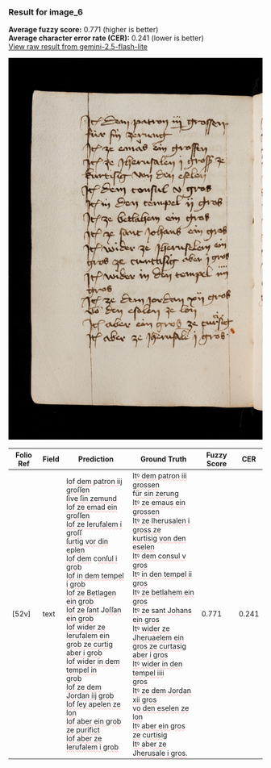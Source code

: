 ### Result for image_6
**Average fuzzy score:** 0.771 (higher is better)<br>**Average character error rate (CER):** 0.241 (lower is better)<br>[View raw result from gemini-2.5-flash-lite](https://github.com/RISE-UNIBAS/humanities_data_benchmark/blob/main/results/2025-10-24/T0285/request_T0285_image_6.json)

<img src="https://github.com/RISE-UNIBAS/humanities_data_benchmark/blob/main/benchmarks/medieval_manuscripts/images/image_6.jpg?raw=true" alt="image_6" width="800px">

<style>
.diff { text-decoration: underline; text-decoration-color: #ffcccc; text-decoration-style: wavy; }
</style>

| Folio Ref | Field | Prediction | Ground Truth | Fuzzy Score | CER |
|-----------|-------|------------|--------------|-------------|-----|
| [52v] | text | I<span class="diff">o</span>f<span class="diff"> dem </span>p<span class="diff">atron iij groſſen<br>ſi</span>v<span class="diff">e ſin zemund<br>Iof ze emad ein groſſen<br>Iof ze Ierufalem i groſſ<br>ſurtig vor din eplen<br>Iof dem</span> c<span class="diff">onſul i gro</span>b<span class="diff"><br>Iof in dem tempel i grob<br>Iof ze Betlagen ein grob<br>Iof ze ſant</span> J<span class="diff">oſſan ein grob<br>Iof wider ze Ierufalem ein<br>grob ze curtig aber i grob<br>Iof wider in dem tempel in<br>grob<br>Iof ze dem Jordan iij grob<br>Iof ſey apelen ze lon<br>Iof aber ein grob ze purifict<br>Iof aber ze Ierufalem i grob</span> | I<span class="diff">tꝰ dem patron iii grossen<br> </span>f<span class="diff">ür sin zerung<br> Itꝰ ze emaus ein grossen<br> Itꝰ ze Iherusalen i gross ze<br> kurtisig von den eselen<br> Itꝰ dem consul v gros<br> Itꝰ in den tem</span>p<span class="diff">el ii gros<br> Itꝰ ze betlahem ein gros<br> Itꝰ ze sant Johans ein gros<br> Itꝰ wider ze Jheruaelem ein<br> gros ze curtasig aber i gros<br> Itꝰ wider in den tempel iiii<br> gros<br> Itꝰ ze dem Jordan xii gros<br> </span>v<span class="diff">o den eselen ze lon<br> Itꝰ aber ein gros ze</span> c<span class="diff">urtisig<br> Itꝰ a</span>b<span class="diff">er ze</span> J<span class="diff">herusale i gros.</span> | 0.771 | 0.241 |
